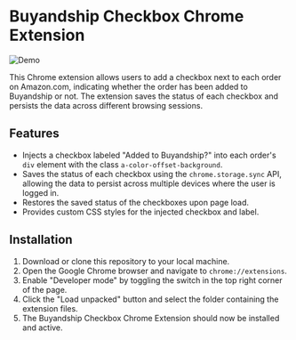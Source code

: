 # Buyandship Checkbox Chrome Extension
![Demo](https://vip2.loli.io/2023/04/09/NcVThaSjoRHuZ4d.gif)

This Chrome extension allows users to add a checkbox next to each order on Amazon.com, indicating whether the order has been added to Buyandship or not. The extension saves the status of each checkbox and persists the data across different browsing sessions.

## Features

- Injects a checkbox labeled "Added to Buyandship?" into each order's `div` element with the class `a-color-offset-background`.
- Saves the status of each checkbox using the `chrome.storage.sync` API, allowing the data to persist across multiple devices where the user is logged in.
- Restores the saved status of the checkboxes upon page load.
- Provides custom CSS styles for the injected checkbox and label.

## Installation

1. Download or clone this repository to your local machine.
2. Open the Google Chrome browser and navigate to `chrome://extensions`.
3. Enable "Developer mode" by toggling the switch in the top right corner of the page.
4. Click the "Load unpacked" button and select the folder containing the extension files.
5. The Buyandship Checkbox Chrome Extension should now be installed and active.
